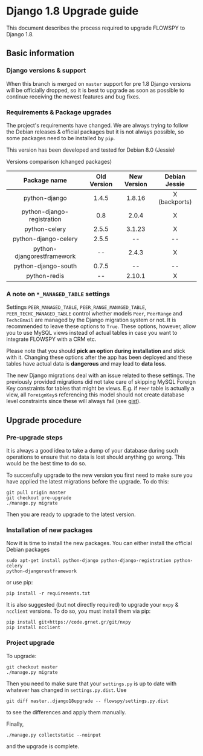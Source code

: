 # Django 1.8 Upgrade guide

This document describes the process required to upgrade FLOWSPY to Django 1.8.

## Basic information

### Django versions & support

When this branch is merged on `master` support for pre 1.8 Django versions will
be officially dropped, so it is best to upgrade as soon as possible to continue
receiving the newest features and bug fixes.

### Requirements & Package upgrades

The project's requirements have changed. We are always trying to follow the
Debian releases & official packages but it is not always possible, so some
packages need to be installed by `pip`.

This version has been developed and tested for Debian 8.0 (Jessie)

Versions comparison (changed packages)

| Package name               | Old Version | New Version | Debian Jessie |
|:--------------------------:|:-----------:|:-----------:|:-------------:|
| python-django              | 1.4.5       | 1.8.16      | X (backports) |
| python-django-registration | 0.8         | 2.0.4       | X             |
| python-celery              | 2.5.5       | 3.1.23      | X             |
| python-django-celery       | 2.5.5       |        --   |          --   |
| python-djangorestframework |        --   | 2.4.3       | X             |
| python-django-south        | 0.7.5       |      --     |      --       |
| python-redis               | --          | 2.10.1      | X             |


### A note on `*_MANAGED_TABLE` settings

Settings `PEER_MANAGED_TABLE`, `PEER_RANGE_MANAGED_TABLE`, 
`PEER_TECHC_MANAGED_TABLE` control whether models `Peer`, `PeerRange`
and `TechcEmail` are managed by the Django migration system or not.
It is recommended to leave these options to `True`. These options,
however, allow you to use MySQL views instead of actual tables in case
you want to integrate FLOWSPY with a CRM etc. 

Please note that you should **pick an option during installation** and
stick with it. Changing these options after the app has been deployed
and these tables have actual data is **dangerous** and may lead to 
**data loss**.

The new Django migrations deal with an issue related to these settings.
The previously provided migrations did not take care of skipping MySQL
Foreign Key constraints for tables that might be views. E.g. if 
`Peer` table is actually a view, all `ForeignKey`s referencing this model
should not create database level constraints since these will always fail
(see [gist](https://gist.github.com/grnetnoc/63e8d1cfb9c9e267ca88ce2f675d0ea7)).

## Upgrade procedure

### Pre-upgrade steps

It is always a good idea to take a dump of your database during such operations
to ensure that no data is lost should anything go wrong. This would be the best
time to do so.

To succesfully upgrade to the new version you first need to make sure you have
applied the latest migrations before the upgrade. To do this:

    git pull origin master
    git checkout pre-upgrade
    ./manage.py migrate

Then you are ready to upgrade to the latest version.

### Installation of new packages

Now it is time to install the new packages. You can either install the official
Debian packages

    sudo apt-get install python-django python-django-registration python-celery 
    python-djangorestframework

or use pip:

    pip install -r requirements.txt

It is also suggested (but not directly required) to upgrade your `nxpy` & 
`ncclient` versions. To do so, you must install them via pip:

    pip install git+https://code.grnet.gr/git/nxpy  
    pip install ncclient

### Project upgrade

To upgrade:

    git checkout master
    ./manage.py migrate

Then you need to make sure that your `settings.py` is up to date with whatever
has changed in `settings.py.dist`. Use

    git diff master..django18upgrade -- flowspy/settings.py.dist

to see the differences and apply them manually.

Finally,

    ./manage.py collectstatic --noinput

and the upgrade is complete.
